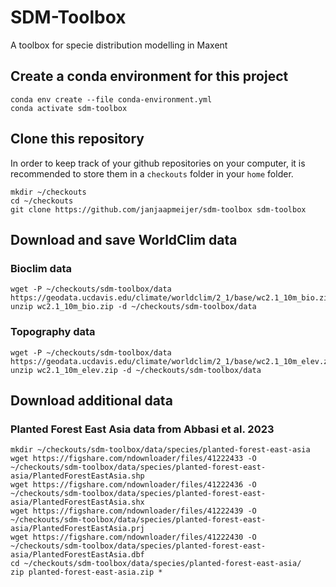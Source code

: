 # SDM-Toolbox
A toolbox for specie distribution modelling in Maxent

## Create a conda environment for this project

    conda env create --file conda-environment.yml
    conda activate sdm-toolbox

## Clone this repository

In order to keep track of your github repositories on your computer, it is recommended to store them in a `checkouts` folder in your `home` folder.

    mkdir ~/checkouts
    cd ~/checkouts
    git clone https://github.com/janjaapmeijer/sdm-toolbox sdm-toolbox

## Download and save WorldClim data

### Bioclim data

    wget -P ~/checkouts/sdm-toolbox/data https://geodata.ucdavis.edu/climate/worldclim/2_1/base/wc2.1_10m_bio.zip
    unzip wc2.1_10m_bio.zip -d ~/checkouts/sdm-toolbox/data

### Topography data

    wget -P ~/checkouts/sdm-toolbox/data https://geodata.ucdavis.edu/climate/worldclim/2_1/base/wc2.1_10m_elev.zip
    unzip wc2.1_10m_elev.zip -d ~/checkouts/sdm-toolbox/data

## Download additional data

### Planted Forest East Asia data from Abbasi et al. 2023

    mkdir ~/checkouts/sdm-toolbox/data/species/planted-forest-east-asia
    wget https://figshare.com/ndownloader/files/41222433 -O ~/checkouts/sdm-toolbox/data/species/planted-forest-east-asia/PlantedForestEastAsia.shp
    wget https://figshare.com/ndownloader/files/41222436 -O ~/checkouts/sdm-toolbox/data/species/planted-forest-east-asia/PlantedForestEastAsia.shx
    wget https://figshare.com/ndownloader/files/41222439 -O ~/checkouts/sdm-toolbox/data/species/planted-forest-east-asia/PlantedForestEastAsia.prj
    wget https://figshare.com/ndownloader/files/41222430 -O ~/checkouts/sdm-toolbox/data/species/planted-forest-east-asia/PlantedForestEastAsia.dbf
    cd ~/checkouts/sdm-toolbox/data/species/planted-forest-east-asia/
    zip planted-forest-east-asia.zip *
